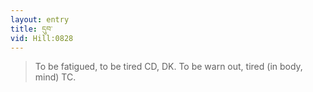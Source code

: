 ```yaml
---
layout: entry
title: དུབ་
vid: Hill:0828
---
```

> To be fatigued, to be tired CD, DK. To be warn out, tired (in body, mind) TC.
